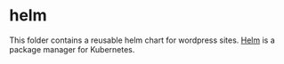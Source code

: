 # helm

This folder contains a reusable helm chart for wordpress sites. [Helm](https://helm.sh/) is a package manager for Kubernetes.
